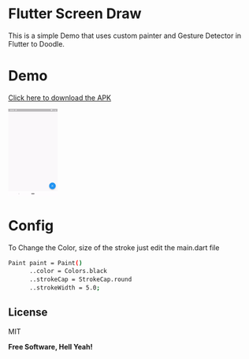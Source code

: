 # Flutter Screen Draw

This is a simple Demo that uses custom painter and Gesture Detector in Flutter to Doodle.

# Demo

[Click here to download the APK](https://github.com/preetjdp/FlutterScreenDraw/raw/master/demo/app-release.apk)

<img src="https://github.com/preetjdp/FlutterScreenDraw/blob/master/demo/screenDrawDemo.gif" alt="DEMO GIF" width="100">

# Config

To Change the Color, size of the stroke just edit the main.dart file

```sh
Paint paint = Paint()
      ..color = Colors.black
      ..strokeCap = StrokeCap.round
      ..strokeWidth = 5.0;
```

License
----

MIT


**Free Software, Hell Yeah!**